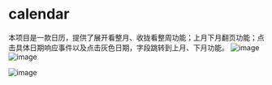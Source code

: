 # calendar
本项目是一款日历，提供了展开看整月、收拢看整周功能；上月下月翻页功能；点击具体日期响应事件以及点击灰色日期，字段跳转到上月、下月功能。
![image](https://github.com/RLLH/calendar/blob/master/img/1.png)
![image](https://github.com/RLLH/calendar/blob/master/img/2.png)

![image](https://github.com/RLLH/calendar/blob/master/img/3.png)